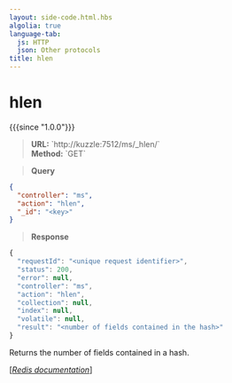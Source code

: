 ```yaml
---
layout: side-code.html.hbs
algolia: true
language-tab:
  js: HTTP
  json: Other protocols
title: hlen
---
```


# hlen

{{{since "1.0.0"}}}



<blockquote class="js">
<p>
<b>URL:</b> `http://kuzzle:7512/ms/_hlen/<key>`  
</br><b>Method:</b> `GET`
</p>
</blockquote>

<blockquote class="json">
<p>
<b>Query</b>
</p>
</blockquote>


```json
{
  "controller": "ms",
  "action": "hlen",
  "_id": "<key>"
}
```

>**Response**

```javascript
{
  "requestId": "<unique request identifier>",
  "status": 200,
  "error": null,
  "controller": "ms",
  "action": "hlen",
  "collection": null,
  "index": null,
  "volatile": null,
  "result": "<number of fields contained in the hash>"
}
```

Returns the number of fields contained in a hash.

[[_Redis documentation_]](https://redis.io/commands/hlen)

